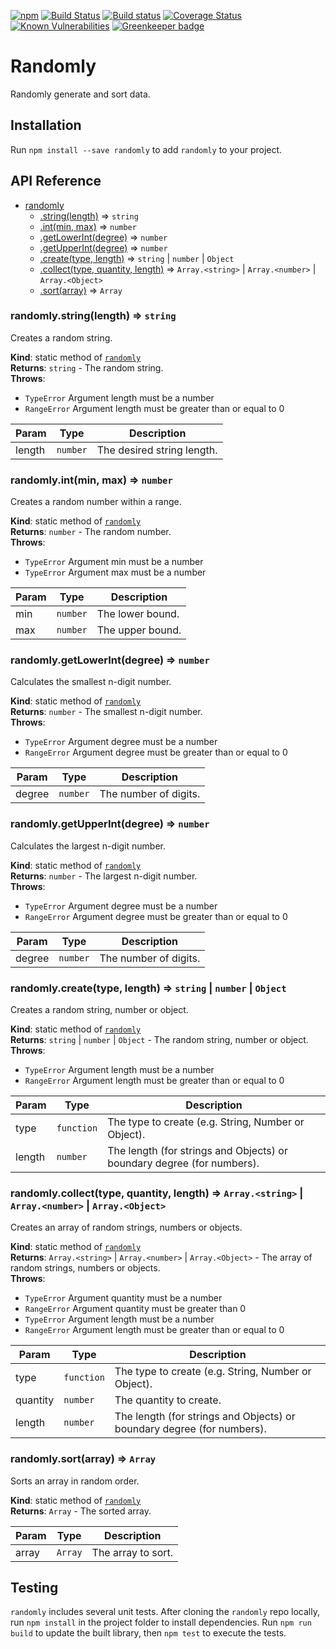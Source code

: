 [![npm](https://img.shields.io/npm/v/randomly.svg)](https://www.npmjs.com/package/randomly)
[![Build Status](https://travis-ci.org/smockle/randomly.svg?branch=master)](https://travis-ci.org/smockle/randomly)
[![Build status](https://ci.appveyor.com/api/projects/status/x1sjhd5q1jv1eupd?svg=true)](https://ci.appveyor.com/project/smockle/randomly)
[![Coverage Status](https://coveralls.io/repos/github/smockle/randomly/badge.svg?branch=master)](https://coveralls.io/github/smockle/randomly?branch=master)
[![Known Vulnerabilities](https://snyk.io/test/npm/randomly/badge.svg)](https://snyk.io/test/npm/randomly)
[![Greenkeeper badge](https://badges.greenkeeper.io/smockle/randomly.svg)](https://greenkeeper.io/)

# Randomly

Randomly generate and sort data.

## Installation

Run `npm install --save randomly` to add `randomly` to your project.

## API Reference

* [randomly](#module_randomly)
    * [.string(length)](#module_randomly.string) ⇒ <code>string</code>
    * [.int(min, max)](#module_randomly.int) ⇒ <code>number</code>
    * [.getLowerInt(degree)](#module_randomly.getLowerInt) ⇒ <code>number</code>
    * [.getUpperInt(degree)](#module_randomly.getUpperInt) ⇒ <code>number</code>
    * [.create(type, length)](#module_randomly.create) ⇒ <code>string</code> \| <code>number</code> \| <code>Object</code>
    * [.collect(type, quantity, length)](#module_randomly.collect) ⇒ <code>Array.&lt;string&gt;</code> \| <code>Array.&lt;number&gt;</code> \| <code>Array.&lt;Object&gt;</code>
    * [.sort(array)](#module_randomly.sort) ⇒ <code>Array</code>

<a name="module_randomly.string"></a>

### randomly.string(length) ⇒ <code>string</code>
Creates a random string.

**Kind**: static method of [<code>randomly</code>](#module_randomly)  
**Returns**: <code>string</code> - The random string.  
**Throws**:

- <code>TypeError</code> Argument length must be a number
- <code>RangeError</code> Argument length must be greater than or equal to 0


| Param | Type | Description |
| --- | --- | --- |
| length | <code>number</code> | The desired string length. |

<a name="module_randomly.int"></a>

### randomly.int(min, max) ⇒ <code>number</code>
Creates a random number within a range.

**Kind**: static method of [<code>randomly</code>](#module_randomly)  
**Returns**: <code>number</code> - The random number.  
**Throws**:

- <code>TypeError</code> Argument min must be a number
- <code>TypeError</code> Argument max must be a number


| Param | Type | Description |
| --- | --- | --- |
| min | <code>number</code> | The lower bound. |
| max | <code>number</code> | The upper bound. |

<a name="module_randomly.getLowerInt"></a>

### randomly.getLowerInt(degree) ⇒ <code>number</code>
Calculates the smallest n-digit number.

**Kind**: static method of [<code>randomly</code>](#module_randomly)  
**Returns**: <code>number</code> - The smallest n-digit number.  
**Throws**:

- <code>TypeError</code> Argument degree must be a number
- <code>RangeError</code> Argument degree must be greater than or equal to 0


| Param | Type | Description |
| --- | --- | --- |
| degree | <code>number</code> | The number of digits. |

<a name="module_randomly.getUpperInt"></a>

### randomly.getUpperInt(degree) ⇒ <code>number</code>
Calculates the largest n-digit number.

**Kind**: static method of [<code>randomly</code>](#module_randomly)  
**Returns**: <code>number</code> - The largest n-digit number.  
**Throws**:

- <code>TypeError</code> Argument degree must be a number
- <code>RangeError</code> Argument degree must be greater than or equal to 0


| Param | Type | Description |
| --- | --- | --- |
| degree | <code>number</code> | The number of digits. |

<a name="module_randomly.create"></a>

### randomly.create(type, length) ⇒ <code>string</code> \| <code>number</code> \| <code>Object</code>
Creates a random string, number or object.

**Kind**: static method of [<code>randomly</code>](#module_randomly)  
**Returns**: <code>string</code> \| <code>number</code> \| <code>Object</code> - The random string, number or object.  
**Throws**:

- <code>TypeError</code> Argument length must be a number
- <code>RangeError</code> Argument length must be greater than or equal to 0


| Param | Type | Description |
| --- | --- | --- |
| type | <code>function</code> | The type to create (e.g. String, Number or Object). |
| length | <code>number</code> | The length (for strings and Objects) or boundary degree (for numbers). |

<a name="module_randomly.collect"></a>

### randomly.collect(type, quantity, length) ⇒ <code>Array.&lt;string&gt;</code> \| <code>Array.&lt;number&gt;</code> \| <code>Array.&lt;Object&gt;</code>
Creates an array of random strings, numbers or objects.

**Kind**: static method of [<code>randomly</code>](#module_randomly)  
**Returns**: <code>Array.&lt;string&gt;</code> \| <code>Array.&lt;number&gt;</code> \| <code>Array.&lt;Object&gt;</code> - The array of random strings, numbers or objects.  
**Throws**:

- <code>TypeError</code> Argument quantity must be a number
- <code>RangeError</code> Argument quantity must be greater than 0
- <code>TypeError</code> Argument length must be a number
- <code>RangeError</code> Argument length must be greater than or equal to 0


| Param | Type | Description |
| --- | --- | --- |
| type | <code>function</code> | The type to create (e.g. String, Number or Object). |
| quantity | <code>number</code> | The quantity to create. |
| length | <code>number</code> | The length (for strings and Objects) or boundary degree (for numbers). |

<a name="module_randomly.sort"></a>

### randomly.sort(array) ⇒ <code>Array</code>
Sorts an array in random order.

**Kind**: static method of [<code>randomly</code>](#module_randomly)  
**Returns**: <code>Array</code> - The sorted array.  

| Param | Type | Description |
| --- | --- | --- |
| array | <code>Array</code> | The array to sort. |


## Testing

`randomly` includes several unit tests. After cloning the `randomly` repo locally, run `npm install` in the project folder to install dependencies. Run `npm run build` to update the built library, then `npm test` to execute the tests.
